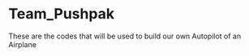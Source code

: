 Team_Pushpak
============

These are the codes that will be used to build our own Autopilot of an Airplane
